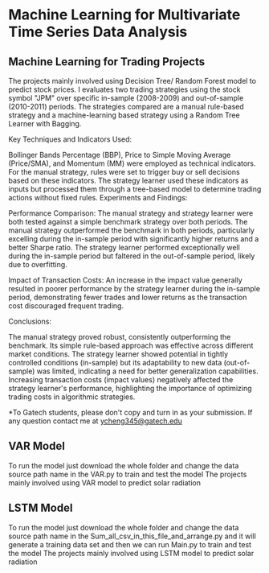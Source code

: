 # Machine Learning for Multivariate Time Series Data Analysis

## Machine Learning for Trading Projects
The projects mainly involved using Decision Tree/ Random Forest model to predict stock prices. 
I evaluates two trading strategies using the stock symbol "JPM" over specific in-sample (2008-2009) and out-of-sample (2010-2011) periods. The strategies compared are a manual rule-based strategy and a machine-learning based strategy using a Random Tree Learner with Bagging.

Key Techniques and Indicators Used:

Bollinger Bands Percentage (BBP), Price to Simple Moving Average (Price/SMA), and Momentum (MM) were employed as technical indicators.
For the manual strategy, rules were set to trigger buy or sell decisions based on these indicators.
The strategy learner used these indicators as inputs but processed them through a tree-based model to determine trading actions without fixed rules.
Experiments and Findings:

Performance Comparison: The manual strategy and strategy learner were both tested against a simple benchmark strategy over both periods. The manual strategy outperformed the benchmark in both periods, particularly excelling during the in-sample period with significantly higher returns and a better Sharpe ratio. The strategy learner performed exceptionally well during the in-sample period but faltered in the out-of-sample period, likely due to overfitting.

Impact of Transaction Costs: An increase in the impact value generally resulted in poorer performance by the strategy learner during the in-sample period, demonstrating fewer trades and lower returns as the transaction cost discouraged frequent trading.

Conclusions:

The manual strategy proved robust, consistently outperforming the benchmark. Its simple rule-based approach was effective across different market conditions.
The strategy learner showed potential in tightly controlled conditions (in-sample) but its adaptability to new data (out-of-sample) was limited, indicating a need for better generalization capabilities.
Increasing transaction costs (impact values) negatively affected the strategy learner's performance, highlighting the importance of optimizing trading costs in algorithmic strategies.

*To Gatech students, please don't copy and turn in as your submission. If any question contact me at ycheng345@gatech.edu


## VAR Model 
To run the model just download the whole folder and change the data source path name in the VAR.py to train and test the model
The projects mainly involved using VAR model to predict solar radiation

## LSTM Model 
To run the model just download the whole folder and change the data source path name in the Sum_all_csv_in_this_file_and_arrange.py and it will generate a training data set and then we can run Main.py to train and test the model
The projects mainly involved using LSTM model to predict solar radiation


